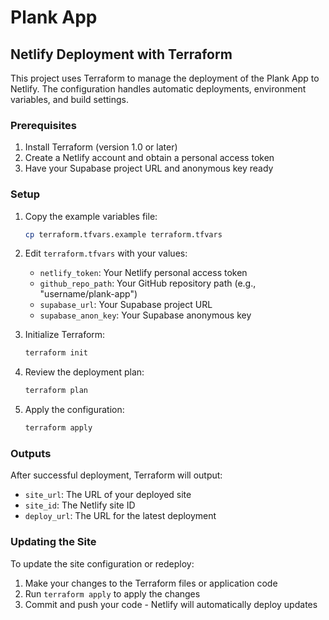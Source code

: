 # Plank App

## Netlify Deployment with Terraform

This project uses Terraform to manage the deployment of the Plank App to Netlify. The configuration handles automatic deployments, environment variables, and build settings.

### Prerequisites

1. Install Terraform (version 1.0 or later)
2. Create a Netlify account and obtain a personal access token
3. Have your Supabase project URL and anonymous key ready

### Setup

1. Copy the example variables file:

   ```bash
   cp terraform.tfvars.example terraform.tfvars
   ```

2. Edit `terraform.tfvars` with your values:

   - `netlify_token`: Your Netlify personal access token
   - `github_repo_path`: Your GitHub repository path (e.g., "username/plank-app")
   - `supabase_url`: Your Supabase project URL
   - `supabase_anon_key`: Your Supabase anonymous key

3. Initialize Terraform:

   ```bash
   terraform init
   ```

4. Review the deployment plan:

   ```bash
   terraform plan
   ```

5. Apply the configuration:
   ```bash
   terraform apply
   ```

### Outputs

After successful deployment, Terraform will output:

- `site_url`: The URL of your deployed site
- `site_id`: The Netlify site ID
- `deploy_url`: The URL for the latest deployment

### Updating the Site

To update the site configuration or redeploy:

1. Make your changes to the Terraform files or application code
2. Run `terraform apply` to apply the changes
3. Commit and push your code - Netlify will automatically deploy updates

